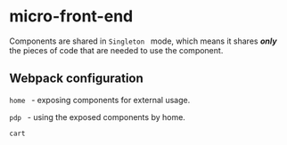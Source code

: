 # micro-front-end
Components are shared in ```Singleton ``` mode, which means it shares ***only*** the pieces of code that are needed to use the component.
## Webpack configuration
```home ``` - exposing components for external usage.

```pdp ``` - using the exposed components by home.

```cart ```  